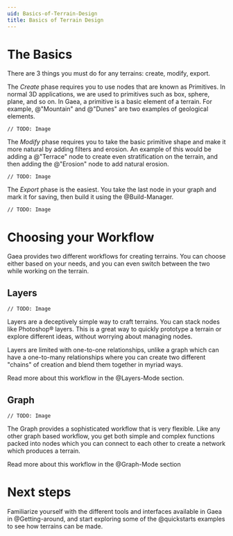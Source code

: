 ```yaml
---
uid: Basics-of-Terrain-Design
title: Basics of Terrain Design
---
```


# The Basics
There are 3 things you must do for any terrains: create, modify, export.

The *Create* phase requires you to use nodes that are known as Primitives. In normal 3D applications, we are used to primitives such as box, sphere, plane, and so on. In Gaea, a primitive is a basic element of a terrain. For example, @"Mountain" and @"Dunes" are two examples of geological elements.

`// TODO: Image`

The *Modify* phase requires you to take the basic primitive shape and make it more natural by adding filters and erosion. An example of this would be adding a @"Terrace" node to create even stratification on the terrain, and then adding the @"Erosion" node to add natural erosion.

`// TODO: Image`

The *Export* phase is the easiest. You take the last node in your graph and mark it for saving, then build it using the @Build-Manager.

`// TODO: Image`

# Choosing your Workflow

Gaea provides two different workflows for creating terrains. You can choose either based on your needs, and you can even switch between the two while working on the terrain.

## Layers

`// TODO: Image`

Layers are a deceptively simple way to craft terrains. You can stack nodes like Photoshop&reg; layers. This is a great way to quickly prototype a terrain or explore different ideas, without worrying about managing nodes.

Layers are limited with one-to-one relationships, unlike a graph which can have a one-to-many relationships where you can create two different "chains" of creation and blend them together in myriad ways.

Read more about this workflow in the @Layers-Mode section.

## Graph

`// TODO: Image`

The Graph provides a sophisticated workflow that is very flexible. Like any other graph based workflow, you get both simple and complex functions packed into nodes which you can connect to each other to create a network which produces a terrain.

Read more about this workflow in the @Graph-Mode section

# Next steps

Familiarize yourself with the different tools and interfaces available in Gaea in @Getting-around, and start exploring some of the @quickstarts examples to see how terrains can be made.